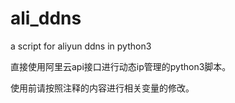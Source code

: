 # ali_ddns
a script for aliyun ddns in python3

直接使用阿里云api接口进行动态ip管理的python3脚本。

使用前请按照注释的内容进行相关变量的修改。

